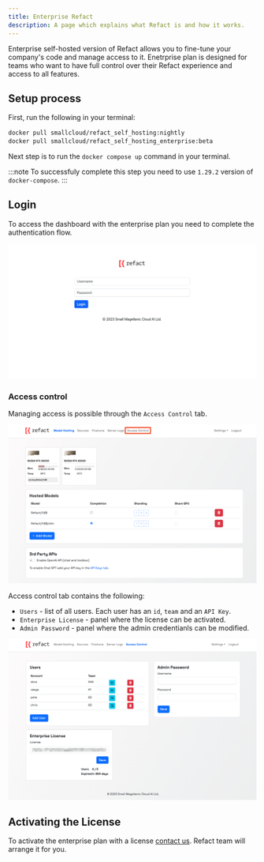 ```yaml
---
title: Enterprise Refact
description: A page which explains what Refact is and how it works.
---
```


Enterprise self-hosted version of Refact allows you to fine-tune your company's code and manage access to it. Enetrprise plan is designed for teams who want to have full control over their Refact experience and access to all features.

## Setup process

First, run the following in your terminal:

```bash
docker pull smallcloud/refact_self_hosting:nightly
docker pull smallcloud/refact_self_hosting_enterprise:beta
```

Next step is to run the `docker compose up` command in your terminal.

:::note
To successfuly complete this step you need to use `1.29.2` version of `docker-compose`.
:::

## Login

To access the dashboard with the enterprise plan you need to complete the authentication flow.

![Login](../../../assets/enterprise-login.png)

### Access control

Managing access is possible through the `Access Control` tab.

![Login](../../../assets/enterprise-dashboard.png)

Access control tab contains the following:
- `Users` - list of all users. Each user has an `id`, `team` and an `API Key`.
- `Enterprise License` - panel where the license can be activated.
- `Admin Password` - panel where the admin credentianls can be modified.

![Login](../../../assets/access-control.png)

## Activating the License

To activate the enterprise plan with a license [contact us](https://refact.ai/contact/). Refact team will arrange it for you.
